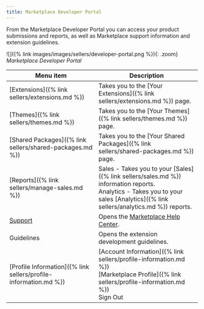 ```yaml
---
title: Marketplace Developer Portal
---
```


From the Marketplace Developer Portal you can access your product submissions and reports, as well as Marketplace support information and extension guidelines.

![]({% link images/images/sellers/developer-portal.png %}){: .zoom}
_Marketplace Developer Portal_

|Menu item|Description|
|--- |--- |
|[Extensions]({% link sellers/extensions.md %})|Takes you to the [Your Extensions]({% link sellers/extensions.md %}) page.|
|[Themes]({% link sellers/themes.md %})|Takes you to the [Your Themes]({% link sellers/themes.md %}) page.|
|[Shared Packages]({% link sellers/shared-packages.md %})|Takes you to the [Your Shared Packages]({% link sellers/shared-packages.md %}) page.|
|[Reports]({% link sellers/manage-sales.md %})|Sales - Takes you to your [Sales]({% link sellers/sales.md %}) information reports.<br/>Analytics - Takes you to your sales [Analytics]({% link sellers/analytics.md %}) reports.|
|[Support](https://marketplacesupport.magento.com/hc/en-us)|Opens the [Marketplace Help Center](https://marketplacesupport.magento.com/hc/en-us).|
|Guidelines|Opens the extension development guidelines.|
|[Profile Information]({% link sellers/profile-information.md %})|[Account Information]({% link sellers/profile-information.md %})<br/>[Marketplace Profile]({% link sellers/profile-information.md %})<br/>Sign Out|

